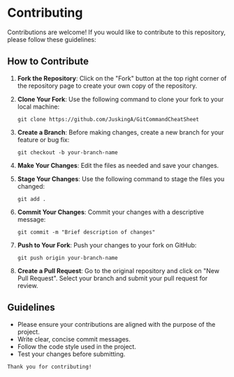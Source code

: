 # Contributing

Contributions are welcome! If you would like to contribute to this repository, please follow these guidelines:

## How to Contribute

1. **Fork the Repository**: Click on the "Fork" button at the top right corner of the repository page to create your own copy of the repository.

2. **Clone Your Fork**: Use the following command to clone your fork to your local machine:
   ```
   git clone https://github.com/JuskingA/GitCommandCheatSheet
   ```

3. **Create a Branch**: Before making changes, create a new branch for your feature or bug fix:
   ```
   git checkout -b your-branch-name
   ```

4. **Make Your Changes**: Edit the files as needed and save your changes.

5. **Stage Your Changes**: Use the following command to stage the files you changed:
   ```
   git add .
   ```

6. **Commit Your Changes**: Commit your changes with a descriptive message:
   ```
   git commit -m "Brief description of changes"
   ```

7. **Push to Your Fork**: Push your changes to your fork on GitHub:
   ```
   git push origin your-branch-name
   ```

8. **Create a Pull Request**: Go to the original repository and click on "New Pull Request". Select your branch and submit your pull request for review.

## Guidelines

- Please ensure your contributions are aligned with the purpose of the project.
- Write clear, concise commit messages.
- Follow the code style used in the project.
- Test your changes before submitting.


```
Thank you for contributing!
```